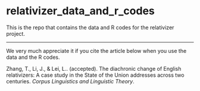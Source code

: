 # relativizer_data_and_r_codes

This is the repo that contains the data and R codes for the relativizer project. 

***

We very much appreciate it if you cite the article below when you use the data and the R codes. 

Zhang, T., Li, J., & Lei, L.. (accepted). The diachronic change of English relativizers: A case study in the State of the Union addresses across two centuries. _Corpus Linguistics and Linguistic Theory_.

